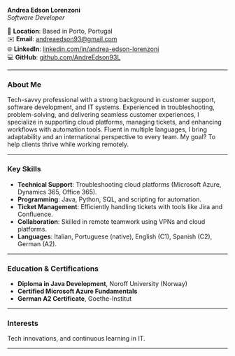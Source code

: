 **Andrea Edson Lorenzoni**  
*Software Developer*

📍 **Location**: Based in Porto, Portugal  
✉️ **Email**: andreaedson93@gmail.com  
🌐 **LinkedIn**: [linkedin.com/in/andrea-edson-lorenzoni](https://www.linkedin.com/in/andrea-edson-lorenzoni-579973341/)  
💻 **GitHub**: [github.com/AndreEdson93L](https://github.com/AndreEdson93L)  

---

### **About Me**  
Tech-savvy professional with a strong background in customer support, software development, and IT systems. Experienced in troubleshooting, problem-solving, and delivering seamless customer experiences, I specialize in supporting cloud platforms, managing tickets, and enhancing workflows with automation tools. Fluent in multiple languages, I bring adaptability and an international perspective to every team. My goal? To help clients thrive while working remotely.  

---

### **Key Skills**  
- **Technical Support**: Troubleshooting cloud platforms (Microsoft Azure, Dynamics 365, Office 365).  
- **Programming**: Java, Python, SQL, and scripting for automation.  
- **Ticket Management**: Efficiently handling tickets with tools like Jira and Confluence.  
- **Collaboration**: Skilled in remote teamwork using VPNs and cloud platforms.  
- **Languages**: Italian, Portuguese (native), English (C1), Spanish (C2), German (A2).  

---

### **Education & Certifications**  
- **Diploma in Java Development**, Noroff University (Norway)  
- **Certified Microsoft Azure Fundamentals**  
- **German A2 Certificate**, Goethe-Institut  

---

### **Interests**  
Tech innovations, and continuous learning in IT.  

---
